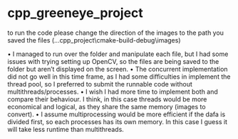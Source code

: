 # cpp_greeneye_project
to run the code please change the direction of the images to the path you saved the files (...cpp_project\cmake-build-debug\images)

•	I managed to run over the folder and manipulate each file, but I had some issues with trying setting up OpenCV, so the files are being saved to the folder but aren’t displayed on the screen.
•	The concurrent implementation did not go well in this time frame, as I had some difficulties in implement the thread pool, so I preferred to submit the runnable code without multithreads/processes. 
•	I wish I had more time to implement both and compare their behaviour. I think, in this case threads would be more economical and logical, as they share the same memory (images to convert). 
•	I assume multiprocessing would be more efficient if the dafa is divided first, so each processes has its own memory. In this case I guess it will take less runtime than multithreads. 
